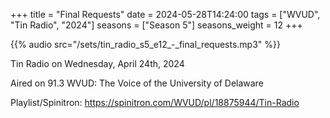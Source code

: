 +++
title = "Final Requests"
date = 2024-05-28T14:24:00
tags = ["WVUD", "Tin Radio", "2024"]
seasons = ["Season 5"]
seasons_weight = 12
+++

{{% audio src="/sets/tin_radio_s5_e12_-_final_requests.mp3" %}}

Tin Radio on Wednesday, April 24th, 2024

Aired on 91.3 WVUD: The Voice of the University of Delaware

Playlist/Spinitron: https://spinitron.com/WVUD/pl/18875944/Tin-Radio

